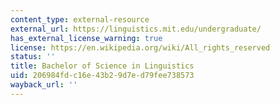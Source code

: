 ```yaml
---
content_type: external-resource
external_url: https://linguistics.mit.edu/undergraduate/
has_external_license_warning: true
license: https://en.wikipedia.org/wiki/All_rights_reserved
status: ''
title: Bachelor of Science in Linguistics
uid: 206984fd-c16e-43b2-9d7e-d79fee738573
wayback_url: ''
---
```

